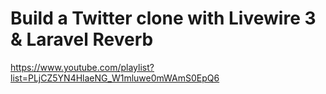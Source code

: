 # Build a Twitter clone with Livewire 3 & Laravel Reverb

https://www.youtube.com/playlist?list=PLjCZ5YN4HlaeNG_W1mluwe0mWAmS0EpQ6

